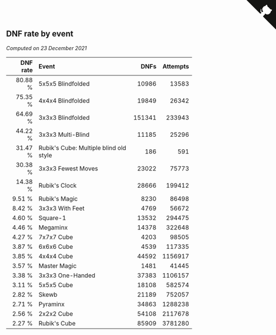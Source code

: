 ## DNF rate by event

*Computed on 23 December 2021*

| DNF rate | Event | DNFs | Attempts |
| ---: | :--- | ---: | ---: |
| 80.88 % | 5x5x5 Blindfolded | 10986 | 13583 |
| 75.35 % | 4x4x4 Blindfolded | 19849 | 26342 |
| 64.69 % | 3x3x3 Blindfolded | 151341 | 233943 |
| 44.22 % | 3x3x3 Multi-Blind | 11185 | 25296 |
| 31.47 % | Rubik's Cube: Multiple blind old style | 186 | 591 |
| 30.38 % | 3x3x3 Fewest Moves | 23022 | 75773 |
| 14.38 % | Rubik's Clock | 28666 | 199412 |
| 9.51 % | Rubik's Magic | 8230 | 86498 |
| 8.42 % | 3x3x3 With Feet | 4769 | 56672 |
| 4.60 % | Square-1 | 13532 | 294475 |
| 4.46 % | Megaminx | 14378 | 322648 |
| 4.27 % | 7x7x7 Cube | 4203 | 98505 |
| 3.87 % | 6x6x6 Cube | 4539 | 117335 |
| 3.85 % | 4x4x4 Cube | 44592 | 1156917 |
| 3.57 % | Master Magic | 1481 | 41445 |
| 3.38 % | 3x3x3 One-Handed | 37383 | 1106157 |
| 3.11 % | 5x5x5 Cube | 18108 | 582574 |
| 2.82 % | Skewb | 21189 | 752057 |
| 2.71 % | Pyraminx | 34863 | 1288238 |
| 2.56 % | 2x2x2 Cube | 54108 | 2117678 |
| 2.27 % | Rubik's Cube | 85909 | 3781280 |


<a href="https://github.com/jonatanklosko/wca_statistics" class="github-corner" aria-label="View source on Github"><svg width="80" height="80" viewBox="0 0 250 250" style="fill:#151513; color:#fff; position: absolute; top: 0; border: 0; right: 0;" aria-hidden="true"><path d="M0,0 L115,115 L130,115 L142,142 L250,250 L250,0 Z"></path><path d="M128.3,109.0 C113.8,99.7 119.0,89.6 119.0,89.6 C122.0,82.7 120.5,78.6 120.5,78.6 C119.2,72.0 123.4,76.3 123.4,76.3 C127.3,80.9 125.5,87.3 125.5,87.3 C122.9,97.6 130.6,101.9 134.4,103.2" fill="currentColor" style="transform-origin: 130px 106px;" class="octo-arm"></path><path d="M115.0,115.0 C114.9,115.1 118.7,116.5 119.8,115.4 L133.7,101.6 C136.9,99.2 139.9,98.4 142.2,98.6 C133.8,88.0 127.5,74.4 143.8,58.0 C148.5,53.4 154.0,51.2 159.7,51.0 C160.3,49.4 163.2,43.6 171.4,40.1 C171.4,40.1 176.1,42.5 178.8,56.2 C183.1,58.6 187.2,61.8 190.9,65.4 C194.5,69.0 197.7,73.2 200.1,77.6 C213.8,80.2 216.3,84.9 216.3,84.9 C212.7,93.1 206.9,96.0 205.4,96.6 C205.1,102.4 203.0,107.8 198.3,112.5 C181.9,128.9 168.3,122.5 157.7,114.1 C157.9,116.9 156.7,120.9 152.7,124.9 L141.0,136.5 C139.8,137.7 141.6,141.9 141.8,141.8 Z" fill="currentColor" class="octo-body"></path></svg></a><style>.github-corner:hover .octo-arm{animation:octocat-wave 560ms ease-in-out}@keyframes octocat-wave{0%,100%{transform:rotate(0)}20%,60%{transform:rotate(-25deg)}40%,80%{transform:rotate(10deg)}}@media (max-width:500px){.github-corner:hover .octo-arm{animation:none}.github-corner .octo-arm{animation:octocat-wave 560ms ease-in-out}}</style>
